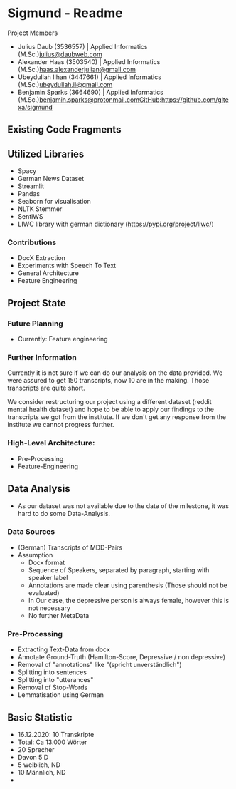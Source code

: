 # Sigmund - Readme

Project Members
* Julius Daub (3536557) | Applied Informatics (M.Sc.)julius@daubweb.com
* Alexander Haas (3503540) | Applied Informatics (M.Sc.)haas.alexanderjulian@gmail.com
* Ubeydullah Ilhan (3447661) | Applied Informatics (M.Sc.)ubeydullah.il@gmail.com
* Benjamin Sparks (3664690) | Applied Informatics (M.Sc.)benjamin.sparks@protonmail.comGitHub:https://github.com/gitexa/sigmund

## Existing Code Fragments
 

## Utilized Libraries
* Spacy
* German News Dataset
* Streamlit
* Pandas
* Seaborn for visualisation
* NLTK Stemmer
* SentiWS
* LIWC library with german dictionary (https://pypi.org/project/liwc/)



### Contributions
- DocX Extraction
- Experiments with Speech To Text
- General Architecture
- Feature Engineering

## Project State


### Future Planning
* Currently: Feature engineering
### Further Information
Currently it is not sure if we can do our analysis on the data provided. We were assured to get 150 transcripts, now 10 are in the making. Those transcripts are quite short.

We consider restructuring our project using a different dataset (reddit mental health dataset) and hope to be able to apply our findings to the transcripts we got from the institute. If we don't get any response from the institute we cannot progress further.

### High-Level Architecture:
* Pre-Processing
* Feature-Engineering


## Data Analysis
* As our dataset was not available due to the date of the milestone, it was hard to do some Data-Analysis.
### Data Sources
* (German) Transcripts of MDD-Pairs
* Assumption
    * Docx format
    * Sequence of Speakers, separated by paragraph, starting with speaker label
    * Annotations are made clear using parenthesis (Those should not be evaluated)
    * In Our case, the depressive person is always female, however this is not necessary
    * No further MetaData   
 

### Pre-Processing
* Extracting Text-Data from docx
* Annotate Ground-Truth (Hamilton-Score, Depressive / non depressive)
* Removal of "annotations" like "(spricht unverständlich")
* Splitting into sentences
* Splitting into "utterances"
* Removal of Stop-Words
* Lemmatisation using German
## Basic Statistic
* 16.12.2020: 10 Transkripte
* Total: Ca 13.000 Wörter
* 20 Sprecher
* Davon 5 D
* 5 weiblich, ND
* 10 Männlich, ND
* 




